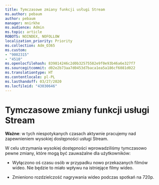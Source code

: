 ```yaml
---
title: Tymczasowe zmiany funkcji usługi Stream
ms.author: pebaum
author: pebaum
manager: mnirkhe
ms.audience: Admin
ms.topic: article
ROBOTS: NOINDEX, NOFOLLOW
localization_priority: Priority
ms.collection: Adm_O365
ms.custom:
- "9002315"
- "4510"
ms.openlocfilehash: 839814246c2d0b32575582e9f0e93b46a6e327f7
ms.sourcegitcommit: d02e2b73aa7d0453d7baca1ea5a186cf6081d022
ms.translationtype: HT
ms.contentlocale: pl-PL
ms.lasthandoff: 03/27/2020
ms.locfileid: "43030646"
---
```

# <a name="stream-temporary-feature-adjustments"></a>Tymczasowe zmiany funkcji usługi Stream

**Ważne**: w tych niespotykanych czasach aktywnie pracujemy nad zapewnieniem wysokiej dostępności usługi Stream.

W celu utrzymania wysokiej dostępności wprowadziliśmy tymczasowo pewne zmiany, które mogą być zauważalne dla użytkowników: 

- Wyłączono oś czasu osób w przypadku nowo przekazanych filmów wideo. Nie będzie to miało wpływu na istniejące filmy wideo.

- Zmieniono rozdzielczość nagrywania wideo podczas spotkań na 720p.
